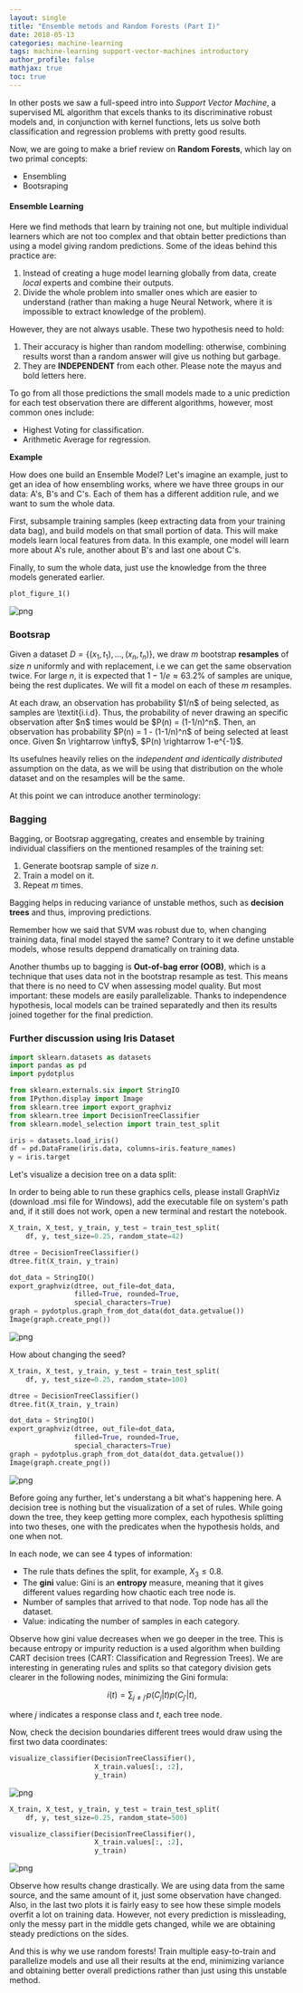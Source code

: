 ```yaml
---
layout: single
title: "Ensemble metods and Random Forests (Part I)"
date: 2018-05-13
categories: machine-learning
tags: machine-learning support-vector-machines introductory
author_profile: false
mathjax: true
toc: true
---
```


In other posts we saw a full-speed intro into *Support Vector Machine*, a supervised ML algorithm that excels thanks to its discriminative robust models and, in conjunction with kernel functions, lets us solve both classification and regression problems with pretty good results.

Now, we are going to make a brief review on **Random Forests**, which lay on two primal concepts:

* Ensembling
* Bootsraping

#### Ensemble Learning

Here we find methods that learn by training not one, but multiple individual learners which are not too complex and that obtain better predictions than using a model giving random predictions. Some of the ideas behind this practice are:

1. Instead of creating a huge model learning globally from data, create *local* experts and combine their outputs.
2. Divide the whole problem into smaller ones which are easier to understand (rather than making a huge Neural Network, where it is impossible to extract knowledge of the problem).

However, they are not always usable. These two hypothesis need to hold:

1. Their accuracy is higher than random modelling: otherwise, combining results worst than a random answer will give us nothing but garbage.
2. They are **INDEPENDENT** from each other. Please note the mayus and bold letters here.

To go from all those predictions the small models made to a unic prediction for each test observation there are different algorithms, however, most common ones include:

* Highest Voting for classification.
* Arithmetic Average for regression.

**Example**

How does one build an Ensemble Model? Let's imagine an example, just to get an idea of how ensembling works, where we have three groups in our data: A's, B's and C's. Each of them has a different addition rule, and we want to sum the whole data.

First, subsample training samples (keep extracting data from your training data bag), and build models on that small portion of data. This will make models learn local features from data. In this example, one model will learn more about A's rule, another about B's and last one about C's.

Finally, to sum the whole data, just use the knowledge from the three models generated earlier.


```python
plot_figure_1()
```


![png](\assets\images\machinelearning\rf\output_4_0.png)


### Bootsrap

Given a dataset $D = \{ (x_1, t_1), \ldots, (x_n, t_n) \}$, we draw $m$ bootstrap **resamples** of size $n$ uniformly and with replacement, i.e we can get the same observation twice. For large $n$, it is expected that $1-1/e \approx 63.2\%$ of samples are unique, being the rest duplicates. We will fit a model on each of these $m$ resamples.

<aside class="notice--info">
At each draw, an observation has probability $1/n$ of being selected, as samples are \textit{i.i.d}. Thus, the probability of never drawing an specific observation after $n$ times would be $P(n) = (1-1/n)^n$. Then, an observation has probability $P(n) = 1 - (1-1/n)^n$ of being selected at least once. 
Given $n \rightarrow \infty$, $P(n) \rightarrow 1-e^{-1}$.
</aside>

Its usefulnes heavily relies on the *independent and identically distributed* assumption on the data, as we will be using that distribution on the whole dataset and on the resamples will be the same.

At this point we can introduce another terminology:

### Bagging

Bagging, or Bootsrap aggregating, creates and ensemble by training individual classifiers on the mentioned resamples of the training set:

1. Generate bootsrap sample of size $n$.
2. Train a model on it.
3. Repeat $m$ times.

Bagging helps in reducing variance of unstable methos, such as **decision trees** and thus, improving predictions. 

Remember how we said that SVM was robust due to, when changing training data, final model stayed the same? Contrary to it we define unstable models, whose results deppend dramatically on training data.

Another thumbs up to bagging is **Out-of-bag error (OOB)**, which is a technique that uses data not in the bootstrap resample as test. This means that there is no need to CV when assessing model quality. But most important: these models are easily parallelizable. Thanks to independence hypothesis, local models can be trained separatedly and then its results joined together for the final prediction.

### Further discussion using Iris Dataset

```python
import sklearn.datasets as datasets
import pandas as pd
import pydotplus

from sklearn.externals.six import StringIO  
from IPython.display import Image  
from sklearn.tree import export_graphviz
from sklearn.tree import DecisionTreeClassifier
from sklearn.model_selection import train_test_split
```

```python
iris = datasets.load_iris()
df = pd.DataFrame(iris.data, columns=iris.feature_names)
y = iris.target
```

Let's visualize a decision tree on a data split:

<aside class="notice--info">
In order to being able to run these graphics cells, please install GraphViz (download .msi file for Windows), add the executable file on system's path and, if it still does not work, open a new terminal and restart the notebook.
</aside>


```python
X_train, X_test, y_train, y_test = train_test_split(
    df, y, test_size=0.25, random_state=42)

dtree = DecisionTreeClassifier()
dtree.fit(X_train, y_train)

dot_data = StringIO()
export_graphviz(dtree, out_file=dot_data,  
                filled=True, rounded=True,
                special_characters=True)
graph = pydotplus.graph_from_dot_data(dot_data.getvalue())  
Image(graph.create_png())
```

![png](\assets\images\machinelearning\rf\output_9_0.png)


How about changing the seed?


```python
X_train, X_test, y_train, y_test = train_test_split(
    df, y, test_size=0.25, random_state=100)

dtree = DecisionTreeClassifier()
dtree.fit(X_train, y_train)

dot_data = StringIO()
export_graphviz(dtree, out_file=dot_data,  
                filled=True, rounded=True,
                special_characters=True)
graph = pydotplus.graph_from_dot_data(dot_data.getvalue())  
Image(graph.create_png())
```

![png](\assets\images\machinelearning\rf\output_11_0.png)


Before going any further, let's understang a bit what's happening here. A decision tree is nothing but the visualization of a set of rules. While going down the tree, they keep getting more complex, each hypothesis splitting into two theses, one with the predicates when the hypothesis holds, and one when not. 

In each node, we can see 4 types of information:

* The rule thats defines the split, for example, $X_3 \leq 0.8$.
* The **gini** value: Gini is an **entropy** measure, meaning that it gives different values regarding how chaotic each tree node is.
* Number of samples that arrived to that node. Top node has all the dataset.
* Value: indicating the number of samples in each category.

Observe how gini value decreases when we go deeper in the tree. This is because entropy or impurity reduction is a used algorithm when building CART decision trees (CART: Classification and Regression Trees). We are interesting in generating rules and splits so that category division gets clearer in the following nodes, minimizing the Gini formula:

$$ i(t) = \sum_{j\neq j'} p(C_j|t)p(C_{j'}|t), $$

where $j$ indicates a response class and $t$, each tree node.


Now, check the decision boundaries different trees would draw using the first two data coordinates:

```python
visualize_classifier(DecisionTreeClassifier(),
	                 X_train.values[:, :2],
	                 y_train)
```

![png](\assets\images\machinelearning\rf\output_13_1.png)


```python
X_train, X_test, y_train, y_test = train_test_split(
    df, y, test_size=0.25, random_state=500)

visualize_classifier(DecisionTreeClassifier(), 
	                 X_train.values[:, :2], 
	                 y_train)
```

![png](\assets\images\machinelearning\rf\output_14_1.png)


Observe how results change drastically. We are using data from the same source, and the same amount of it, just some observation have changed. Also, in the last two plots it is fairly easy to see how these simple models overfit a lot on training data. However, not every prediction is missleading, only the messy part in the middle gets changed, while we are obtaining steady predictions on the sides.

And this is why we use random forests! Train multiple easy-to-train and parallelize models and use all their results at the end, minimizing variance and obtaining better overall predictions rather than just using this unstable method.
